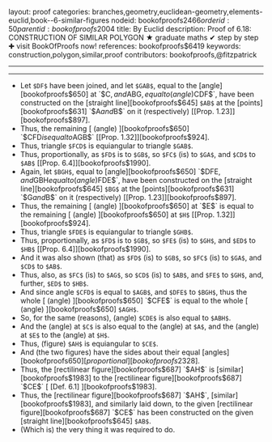 layout: proof
categories: branches,geometry,euclidean-geometry,elements-euclid,book--6-similar-figures
nodeid: bookofproofs$2466
orderid: 50
parentid: bookofproofs$2004
title: By Euclid
description:  Proof of 6.18: CONSTRUCTION OF SIMILAR POLYGON &#9733; graduate maths &#10004; step by step &#10010; visit BookOfProofs now!
references: bookofproofs$6419
keywords: construction,polygon,similar,proof
contributors: bookofproofs,@fitzpatrick

---


---



* Let `$DF$` have been joined, and let `$GAB$`, equal to the [angle][bookofproofs$650] at `$C$`, and `$ABG$`, equal to (angle) `$CDF$`, have been constructed on the [straight line][bookofproofs$645] `$AB$` at the [points][bookofproofs$631] `$A$` and `$B$` on it (respectively) [[Prop. 1.23]][bookofproofs$897].
* Thus, the remaining [ (angle) ][bookofproofs$650] `$CFD$` is equal to `$AGB$` [[Prop. 1.32]][bookofproofs$924].
* Thus, triangle `$FCD$` is equiangular to triangle `$GAB$`.
* Thus, proportionally, as `$FD$` is to `$GB$`, so `$FC$` (is) to `$GA$`, and `$CD$` to `$AB$` [[Prop. 6.4]][bookofproofs$1990].
* Again, let `$BGH$`, equal to [angle][bookofproofs$650] `$DFE$`, and `$GBH$` equal to (angle) `$FDE$`, have been constructed on the [straight line][bookofproofs$645] `$BG$` at the [points][bookofproofs$631] `$G$` and `$B$` on it (respectively) [[Prop. 1.23]][bookofproofs$897].
* Thus, the remaining [ (angle) ][bookofproofs$650] at `$E$` is equal to the remaining [ (angle) ][bookofproofs$650] at `$H$` [[Prop. 1.32]][bookofproofs$924].
* Thus, triangle `$FDE$` is equiangular to triangle `$GHB$`.
* Thus, proportionally, as `$FD$` is to `$GB$`, so `$FE$` (is) to `$GH$`, and `$ED$` to `$HB$` [[Prop. 6.4]][bookofproofs$1990].
* And it was also shown (that) as `$FD$` (is) to `$GB$`, so `$FC$` (is) to `$GA$`, and `$CD$` to `$AB$`.
* Thus, also, as `$FC$` (is) to `$AG$`, so `$CD$` (is) to `$AB$`, and `$FE$` to `$GH$`, and, further, `$ED$` to `$HB$`.
* And since angle `$CFD$` is equal to `$AGB$`, and `$DFE$` to `$BGH$`, thus the whole [ (angle) ][bookofproofs$650] `$CFE$` is equal to the whole [ (angle) ][bookofproofs$650] `$AGH$`.
* So, for the same (reasons), (angle) `$CDE$` is also equal to `$ABH$`.
* And the (angle) at `$C$` is also equal to the (angle) at `$A$`, and the (angle) at `$E$` to the (angle) at `$H$`.
* Thus, (figure) `$AH$` is equiangular to `$CE$`.
* And (the two figures) have the sides about their equal [angles][bookofproofs$650] [proportional][bookofproofs$2328].
* Thus, the [rectilinear figure][bookofproofs$687] `$AH$` is [similar][bookofproofs$1983] to the [rectilinear figure][bookofproofs$687] `$CE$` [ [Def. 6.1] ][bookofproofs$1983].
* Thus, the [rectilinear figure][bookofproofs$687] `$AH$`, [similar][bookofproofs$1983], and similarly laid down, to the given [rectilinear figure][bookofproofs$687] `$CE$` has been constructed on the given [straight line][bookofproofs$645] `$AB$`.
* (Which is) the very thing it was required to do.

